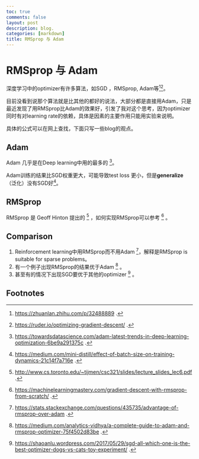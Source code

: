 ```yaml
---
toc: true
comments: false
layout: post
description: blog.
categories: [markdown]
title: RMSprop 与 Adam
---
```

# RMSprop 与 Adam
深度学习中的optimizer有许多算法，如SGD ，RMSprop, Adam等[^1][^5]。

目前没看到说那个算法就是比其他的都好的说法，大部分都是直接用Adam，只是最近发现了用RMSprop比Adam的效果好，引发了我对这个思考，因为optimizer同时有对learning rate的依赖，具体是因素的主要作用只能用实验来说明。

具体的公式可以在网上查找，下面只写一些blog的观点。

##  Adam

Adam 几乎是在Deep learning中用的最多的 [^8]。

Adam训练的结果比SGD权重更大，可能导致test loss 更小，但是**generalize**（泛化）没有SGD好[^9]。



## RMSprop
RMSprop 是 Geoff Hinton 提出的 [^3] ，如何实现RMSprop可以参考  [^4] 。



## Comparison

1. Reinforcement learning中用RMSprop而不用Adam [^2]，解释是RMSprop is suitable for sparse problems。
1. 有一个例子出现RMSprop的结果优于Adam [^7] 。
1. 甚至有的情况下出现SGD要优于其他的optimizer [^6] 。






## Footnotes
[^1]: https://zhuanlan.zhihu.com/p/32488889 .
[^2]:https://stats.stackexchange.com/questions/435735/advantage-of-rmsprop-over-adam .
[^3]: http://www.cs.toronto.edu/~tijmen/csc321/slides/lecture_slides_lec6.pdf .
[^4]: https://machinelearningmastery.com/gradient-descent-with-rmsprop-from-scratch/ .
[^5]: https://ruder.io/optimizing-gradient-descent/ .
[^6]: https://shaoanlu.wordpress.com/2017/05/29/sgd-all-which-one-is-the-best-optimizer-dogs-vs-cats-toy-experiment/ .
[^7]: https://medium.com/analytics-vidhya/a-complete-guide-to-adam-and-rmsprop-optimizer-75f4502d83be . 
[^8]: https://towardsdatascience.com/adam-latest-trends-in-deep-learning-optimization-6be9a291375c .
[^9]: https://medium.com/mini-distill/effect-of-batch-size-on-training-dynamics-21c14f7a716e .
